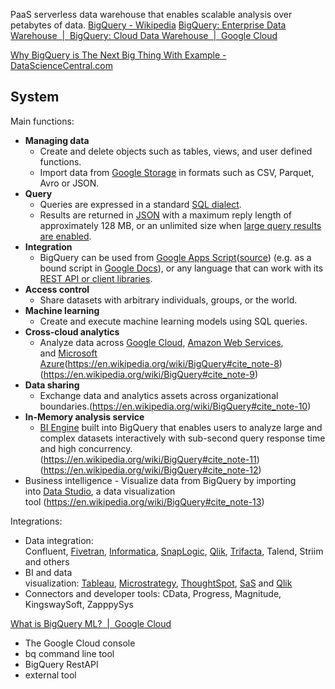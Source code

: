 PaaS serverless data warehouse that enables scalable analysis over petabytes of data.
[BigQuery - Wikipedia](https://en.wikipedia.org/wiki/BigQuery)
[BigQuery: Enterprise Data Warehouse  |  BigQuery: Cloud Data Warehouse  |  Google Cloud](https://cloud.google.com/bigquery)

[Why BigQuery is The Next Big Thing With Example - DataScienceCentral.com](https://www.datasciencecentral.com/why-bigquery-is-the-next-big-thing-with-example/)
## System

Main functions:

- **Managing data**
	- Create and delete objects such as tables, views, and user defined functions. 
	- Import data from [Google Storage](https://en.wikipedia.org/wiki/Google_Storage "Google Storage") in formats such as CSV, Parquet, Avro or JSON.
- **Query**
	- Queries are expressed in a standard [SQL dialect](https://cloud.google.com/bigquery/docs/reference/standard-sql/introduction).
	- Results are returned in [JSON](https://en.wikipedia.org/wiki/JSON "JSON") with a maximum reply length of approximately 128 MB, or an unlimited size when [large query results are enabled](https://cloud.google.com/bigquery/quotas#queries).
- **Integration** 
	- BigQuery can be used from [Google Apps Script](https://en.wikipedia.org/wiki/Google_Apps_Script "Google Apps Script")([source](https://developers.google.com/apps-script/advanced/bigquery)) (e.g. as a bound script in [Google Docs](https://en.wikipedia.org/wiki/Google_Docs "Google Docs")), or any language that can work with its [REST API or client libraries](https://cloud.google.com/bigquery/docs/reference/libraries).
- **Access control**
	- Share datasets with arbitrary individuals, groups, or the world.
- **Machine learning**
	- Create and execute machine learning models using SQL queries.
- **Cross-cloud analytics**
	- Analyze data across [Google Cloud](https://en.wikipedia.org/wiki/Google_Cloud "Google Cloud"), [Amazon Web Services](https://en.wikipedia.org/wiki/Amazon_Web_Services "Amazon Web Services"), and [Microsoft Azure](https://en.wikipedia.org/wiki/Microsoft_Azure "Microsoft Azure")(https://en.wikipedia.org/wiki/BigQuery#cite_note-8) (https://en.wikipedia.org/wiki/BigQuery#cite_note-9)
- **Data sharing**
	- Exchange data and analytics assets across organizational boundaries.(https://en.wikipedia.org/wiki/BigQuery#cite_note-10)
- **In-Memory analysis service**
	- [BI Engine](https://cloud.google.com/bigquery/docs/bi-engine-intro) built into BigQuery that enables users to analyze large and complex datasets interactively with sub-second query response time and high concurrency.(https://en.wikipedia.org/wiki/BigQuery#cite_note-11)(https://en.wikipedia.org/wiki/BigQuery#cite_note-12)
-   Business intelligence - Visualize data from BigQuery by importing into [Data Studio](https://datastudio.google.com/), a data visualization tool (https://en.wikipedia.org/wiki/BigQuery#cite_note-13)

Integrations:

-   Data integration: Confluent, [Fivetran](https://en.wikipedia.org/wiki/Fivetran "Fivetran"), [Informatica](https://en.wikipedia.org/wiki/Informatica "Informatica"), [SnapLogic](https://en.wikipedia.org/wiki/SnapLogic "SnapLogic"), [Qlik](https://en.wikipedia.org/wiki/Qlik "Qlik"), [Trifacta](https://en.wikipedia.org/wiki/Trifacta "Trifacta"), Talend, Striim and others
-   BI and data visualization: [Tableau](https://en.wikipedia.org/wiki/Tableau "Tableau"), [Microstrategy](https://en.wikipedia.org/wiki/Microstrategy "Microstrategy"), [ThoughtSpot](https://en.wikipedia.org/wiki/ThoughtSpot "ThoughtSpot"), [SaS](https://en.wikipedia.org/wiki/SaS "SaS") and [Qlik](https://en.wikipedia.org/wiki/Qlik "Qlik")
-   Connectors and developer tools: CData, Progress, Magnitude, KingswaySoft, ZapppySys

[What is BigQuery ML?  |  Google Cloud](https://cloud.google.com/bigquery)
- The Google Cloud console
- bq command line tool
- BigQuery RestAPI
- external tool